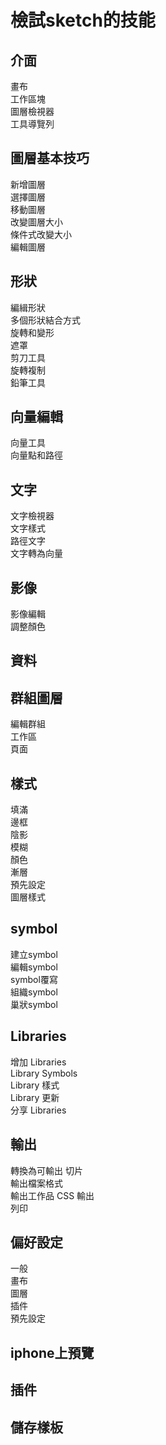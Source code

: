 # 檢試sketch的技能
## 介面
畫布  
工作區塊  
圖層檢視器  
工具導覽列 
 

## 圖層基本技巧
新增圖層  
選擇圖層  
移動圖層  
改變圖層大小  
條件式改變大小  
編輯圖層  

## 形狀
編緝形狀   
多個形狀結合方式  
旋轉和變形  
遮罩  
剪刀工具  
旋轉複制  
鉛筆工具  

## 向量編輯
向量工具  
向量點和路徑  

## 文字
文字檢視器  
文字樣式  
路徑文字  
文字轉為向量  

## 影像
影像編輯  
調整顏色 

## 資料

## 群組圖層
編輯群組  
工作區  
頁面  

## 樣式
填滿  
邊框  
陰影  
模糊  
顏色  
漸層  
預先設定  
圖層樣式  

## symbol
建立symbol  
編輯symbol  
symbol覆寫  
組織symbol  
巢狀symbol  

## Libraries
增加 Libraries  
Library Symbols  
Library 樣式  
Library 更新  
分享 Libraries  

## 輸出
轉換為可輸出 
切片  
輸出檔案格式  
輸出工作品 
CSS 輸出  
列印

## 偏好設定
一般  
畫布  
圖層  
插件  
預先設定

## iphone上預覽
## 插件
## 儲存樣板  
